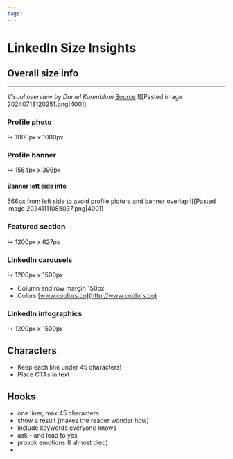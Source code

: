```yaml
---
tags: 
---
```

# LinkedIn Size Insights
## Overall size info

***
*Visual overview by Daniel Korenblum* [Source](https://www.linkedin.com/feed/update/urn:li:ugcPost:7211395674720915457?commentUrn=urn%3Ali%3Acomment%3A%28ugcPost%3A7211395674720915457%2C7211414677178707971%29&dashCommentUrn=urn%3Ali%3Afsd_comment%3A%287211414677178707971%2Curn%3Ali%3AugcPost%3A7211395674720915457%29)
![[Pasted image 20240718120251.png|400]]
### Profile photo 
↳ 1000px x 1000px 

### Profile banner 
↳ 1584px x 396px 

#### Banner left side info
566px from left side to avoid profile picture and banner overlap
![[Pasted image 20241111085037.png|400]]
### Featured section
↳ 1200px x 627px 

###  LinkedIn carousels
↳ 1200px x 1500px 
+ Column and row margin 150px
+ Colors [www.coolors.co](http://www.coolors.co)
### LinkedIn infographics
↳ 1200px x 1500px


## Characters
+ Keep each line under 45 characters!
+ Place CTAs in text

## Hooks
+ one liner, max 45 characters
+ show a result (makes the reader wonder how)
+ include keywords everyone knows
+ ask - and lead to yes
+ provok emotions  (I almost died)
+ 